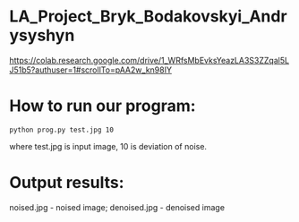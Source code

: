 # LA_Project_Bryk_Bodakovskyi_Andrysyshyn
https://colab.research.google.com/drive/1_WRfsMbEvksYeazLA3S3ZZqal5LJ51b5?authuser=1#scrollTo=pAA2w_kn98IY

# How to run our program:
```
python prog.py test.jpg 10
```  
where test.jpg is input image, 10 is deviation of noise.

# Output results:
noised.jpg - noised image; denoised.jpg - denoised image
